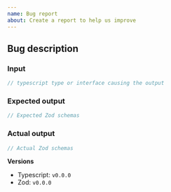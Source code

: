 ```yaml
---
name: Bug report
about: Create a report to help us improve
---
```


## Bug description

<!-- A clear and concise description of what the bug is. -->

### Input

```ts
// typescript type or interface causing the output
```

### Expected output

```ts
// Expected Zod schemas
```

### Actual output

```ts
// Actual Zod schemas
```

**Versions**

- Typescript: `v0.0.0`
- Zod: `v0.0.0`
